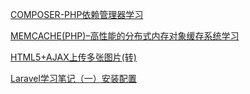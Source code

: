 [COMPOSER-PHP依赖管理器学习](http://www.aintnot.com/blog/?p=12)

[MEMCACHE(PHP)–高性能的分布式内存对象缓存系统学习](http://www.aintnot.com/blog/?p=19)

[HTML5+AJAX上传多张图片(转)](http://www.aintnot.com/blog/?p=29)

[Laravel学习笔记（一）安装配置](http://www.aintnot.com/blog/?p=34)
